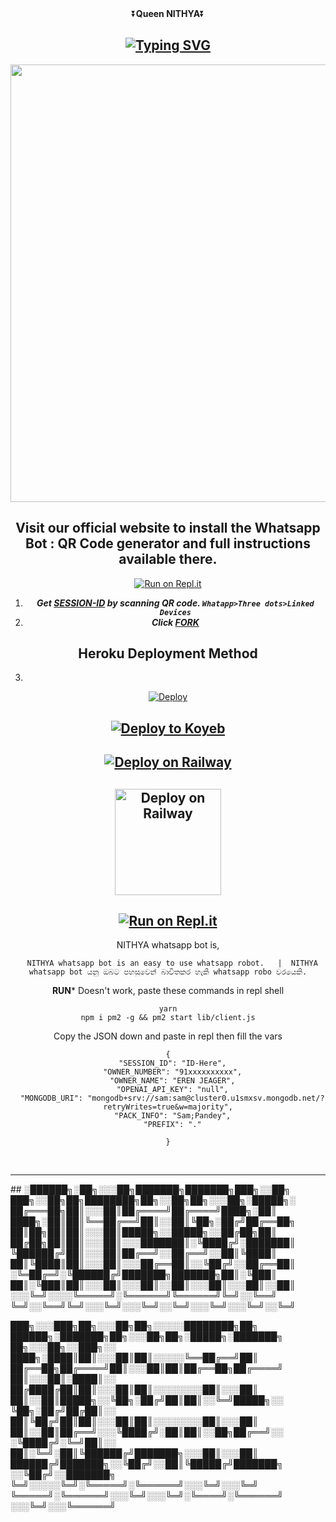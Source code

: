 <div align="center">
    ⏬<b>Queen NITHYA</b>⏬</b>

  
<div align="center">
</p>


## [![Typing SVG](https://readme-typing-svg.herokuapp.com?font=Rockstar-ExtraBold&color=F00&lines=HELLO+IM+QUEEN+NITHYA+WHATSAPP+BOT)](https://git.io/typing-svg)

   <p align="center">
<a href="https://github.com/DileepaTech">
    <img src="https://telegra.ph/file/e737a6573663dcd99f96c.jpg" width="700px">
  </a>
  
## Visit our official website to install the Whatsapp Bot : QR Code generator and full instructions available  there. 
[![Run on Repl.it](https://repl.it/badge/github/quiec/whatsAlfa)](https://nithyamd.vercel.app/)
1. ***Get [SESSION-ID](https://nithyamd.vercel.app/) by scanning QR code. `Whatapp>Three dots>Linked Devices`***
2.  ***Click [FORK](https://github.com/DileepaTech/Queen-Nithya-MD/fork)***
## Heroku Deployment Method
3. 
 [![Deploy](https://www.herokucdn.com/deploy/button.svg)](https://heroku.com/deploy)


 
## [![Deploy to Koyeb](https://www.koyeb.com/static/images/deploy/button.svg)](https://app.koyeb.com/apps/deploy?type=git&repository=github.com/DileepaTech/Queen-Nithya-MD&branch=main&env[SESSION_ID]&env[OWNER_NUMBER]=94705674697&env[MONGODB_URI]&&env[OWNER_NAME]=Dileepa&env[KOYEB_API]&env[PREFIX]=.&env[BOTCAHX_API]&env[ALIVE_IMG]=https://telegra.ph/file/0ff686352c51b20af8231.jpg&env[ALIVE_MSJ]=IAmOnline&env[global_url]=instagram.com&env[FAKE_COUNTRY_CODE]=92&env[READ_MESSAGE]=false&env[DISABLE_PM]=false&env[WORKTYPE]=public&env[THEME]=NITHYA&env[AUTO_STICKER]=false&env[AUTO_VOICE]=false&env[PACK_INFO]=prabath;madeby&name=nithya&env[KOYEB_NAME]=nithya&env[ANTILINK_VALUES]=chat.whatsapp.com&env[PORT]=8000)
    
## [![Deploy on Railway](https://railway.app/button.svg)](https://railway.app/template/)
 
    
## <a href="https://app.uffizzi.com/projects"><img src="https://telegra.ph/file/e464e609e43eb3dfdc144.png" alt="Deploy on Railway" width="170px"></a>
</p>
 
## [![Run on Repl.it](https://repl.it/badge/github/quiec/whatsAlfa)](https://repl.it/github/DileepaTech/Queen-Nithya-MD)

NITHYA whatsapp bot is,

      NITHYA whatsapp bot is an easy to use whatsapp robot.   |  NITHYA whatsapp bot යනු ඔබට පහසුවෙන් බාවිතකර හැකි whatsapp robo වරයෙකි.


  
 


**RUN*** Doesn't work, paste these commands in repl shell

```
yarn
npm i pm2 -g && pm2 start lib/client.js
```
Copy the JSON down and paste in repl then fill the vars

```
{
  "SESSION_ID": "ID-Here",
  "OWNER_NUMBER": "91xxxxxxxxxx",
  "OWNER_NAME": "EREN JEAGER",
  "OPENAI_API_KEY": "null",
  "MONGODB_URI": "mongodb+srv://sam:sam@cluster0.u1smxsv.mongodb.net/?retryWrites=true&w=majority",
  "PACK_INFO": "Sam;Pandey",
  "PREFIX": "."
   
}
```
 
<br>
<div>

</div>
<hr>
</div>
</div>
    </center>
</body>
##
░██████╗░██╗░░░██╗███████╗███████╗███╗░░██╗  ███╗░░██╗██╗████████╗██╗░░██╗██╗░░░██╗░█████╗░
██╔═══██╗██║░░░██║██╔════╝██╔════╝████╗░██║  ████╗░██║██║╚══██╔══╝██║░░██║╚██╗░██╔╝██╔══██╗
██║██╗██║██║░░░██║█████╗░░█████╗░░██╔██╗██║  ██╔██╗██║██║░░░██║░░░███████║░╚████╔╝░███████║
╚██████╔╝██║░░░██║██╔══╝░░██╔══╝░░██║╚████║  ██║╚████║██║░░░██║░░░██╔══██║░░╚██╔╝░░██╔══██║
░╚═██╔═╝░╚██████╔╝███████╗███████╗██║░╚███║  ██║░╚███║██║░░░██║░░░██║░░██║░░░██║░░░██║░░██║
░░░╚═╝░░░░╚═════╝░╚══════╝╚══════╝╚═╝░░╚══╝  ╚═╝░░╚══╝╚═╝░░░╚═╝░░░╚═╝░░╚═╝░░░╚═╝░░░╚═╝░░╚═╝

███╗░░░███╗██╗░░░██╗██╗░░░░░████████╗██╗  ██████╗░███████╗██╗░░░██╗██╗░█████╗░███████╗  ██╗░░░██╗░░███╗░░
████╗░████║██║░░░██║██║░░░░░╚══██╔══╝██║  ██╔══██╗██╔════╝██║░░░██║██║██╔══██╗██╔════╝  ██║░░░██║░████║░░
██╔████╔██║██║░░░██║██║░░░░░░░░██║░░░██║  ██║░░██║█████╗░░╚██╗░██╔╝██║██║░░╚═╝█████╗░░  ╚██╗░██╔╝██╔██║░░
██║╚██╔╝██║██║░░░██║██║░░░░░░░░██║░░░██║  ██║░░██║██╔══╝░░░╚████╔╝░██║██║░░██╗██╔══╝░░  ░╚████╔╝░╚═╝██║░░
██║░╚═╝░██║╚██████╔╝███████╗░░░██║░░░██║  ██████╔╝███████╗░░╚██╔╝░░██║╚█████╔╝███████╗  ░░╚██╔╝░░███████╗
╚═╝░░░░░╚═╝░╚═════╝░╚══════╝░░░╚═╝░░░╚═╝  ╚═════╝░╚══════╝░░░╚═╝░░░╚═╝░╚════╝░╚══════╝  ░░░╚═╝░░░╚══════╝
